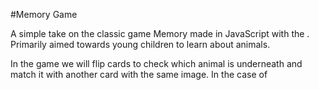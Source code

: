 #Memory Game

A simple take on the classic game Memory made in JavaScript with the . Primarily aimed towards young children to learn about animals.

In the game we will flip cards to check which animal is underneath and match it with another card with the same image.
In the case of 
